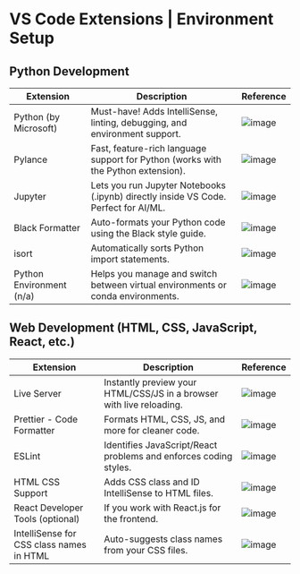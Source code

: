 # VS Code Extensions | Environment Setup

## Python Development
| Extension | Description | Reference |
|----------|----------|----------|
| Python (by Microsoft)   | Must-have! Adds IntelliSense, linting, debugging, and environment support.    | ![image](https://github.com/user-attachments/assets/3216e522-d365-498d-82f9-e08e050fe914)|
| Pylance    | 	Fast, feature-rich language support for Python (works with the Python extension).   | ![image](https://github.com/user-attachments/assets/35746b91-aea9-48fb-90c5-deda179e2c4e)|
| Jupyter  | Lets you run Jupyter Notebooks (.ipynb) directly inside VS Code. Perfect for AI/ML.   | ![image](https://github.com/user-attachments/assets/3ac48ca4-ad7f-45ed-8add-df6bef6f3ec2)|
| Black Formatter    | 	Auto-formats your Python code using the Black style guide.    | ![image](https://github.com/user-attachments/assets/f3745da9-b8fc-4a73-8259-75f515a0aafe)|
|  isort    | Automatically sorts Python import statements.  |![image](https://github.com/user-attachments/assets/63b09705-dc56-43b7-8934-87a3eee086c9)|
| Python Environment (n/a)   | Helps you manage and switch between virtual environments or conda environments.    | ![image](https://github.com/user-attachments/assets/26f2e774-bf6f-47aa-91aa-02dff98b0774)|

## Web Development (HTML, CSS, JavaScript, React, etc.)
| Extension | Description | Reference |
|----------|----------|----------|
| Live Server                                 | Instantly preview your HTML/CSS/JS in a browser with live reloading.       |![image](https://github.com/user-attachments/assets/cb019311-c129-45c1-b18f-b0987c02ec25)|
| Prettier - Code Formatter                   | Formats HTML, CSS, JS, and more for cleaner code.                          |![image](https://github.com/user-attachments/assets/07b530ec-2765-4050-b266-7490ad75396a)|
| ESLint                                      | Identifies JavaScript/React problems and enforces coding styles.           |![image](https://github.com/user-attachments/assets/4e28aa5d-38f1-411a-9030-cd5eff72d5c9)|
| HTML CSS Support                            | Adds CSS class and ID IntelliSense to HTML files.                          |![image](https://github.com/user-attachments/assets/ffc76cbe-11ff-4978-afd7-a9192bee1d06)|
| React Developer Tools (optional)            | If you work with React.js for the frontend.                                |![image](https://github.com/user-attachments/assets/10d1604b-2912-4c2d-a791-709182802210)|
| IntelliSense for CSS class names in HTML    | Auto-suggests class names from your CSS files.                             |![image](https://github.com/user-attachments/assets/6cc708e0-2f80-4a7b-bf52-87a8450fecf7)|
